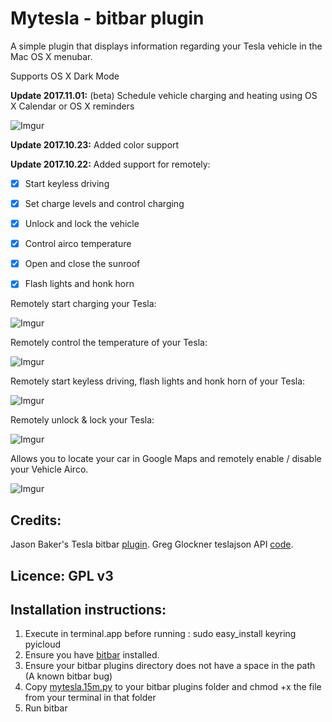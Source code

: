 
# Mytesla - bitbar plugin

A simple plugin that displays information regarding your Tesla vehicle in the Mac OS X menubar. 

Supports OS X Dark Mode 

**Update 2017.11.01:** (beta) Schedule vehicle charging and heating using OS X Calendar or OS X reminders

![Imgur](https://i.imgur.com/IhOCHpL.png)

**Update 2017.10.23:** Added color support

**Update 2017.10.22:** Added support for remotely: 
- [X] Start keyless driving
- [X] Set charge levels and control charging
- [X] Unlock and lock the vehicle
- [X] Control airco temperature
- [X] Open and close the sunroof
- [X] Flash lights and honk horn


Remotely start charging your Tesla:

![Imgur](https://i.imgur.com/X035ZoW.png)

Remotely control the temperature of your Tesla:

![Imgur](https://i.imgur.com/rhPoEUo.png)

Remotely start keyless driving, flash lights and honk horn of your Tesla:

![Imgur](https://i.imgur.com/olexbfV.png)

Remotely unlock & lock your Tesla:

![Imgur](https://i.imgur.com/IYiatlI.png)


Allows you to locate your car in Google Maps and remotely enable / disable your Vehicle Airco.

![Imgur](https://i.imgur.com/14mCiGp.png)


## Credits: 

Jason Baker's Tesla bitbar [plugin](https://github.com/therippa/tesla-bitbar/).
Greg Glockner teslajson API [code](https://github.com/gglockner/teslajson/).

## Licence: GPL v3

## Installation instructions: 

1. Execute in terminal.app before running : sudo easy_install keyring pyicloud
2. Ensure you have [bitbar](https://github.com/matryer/bitbar/releases/latest) installed.
3. Ensure your bitbar plugins directory does not have a space in the path (A known bitbar bug)
4. Copy [mytesla.15m.py](tesla.15m.py) to your bitbar plugins folder and chmod +x the file from your terminal in that folder
5. Run bitbar
